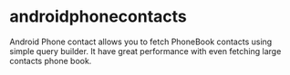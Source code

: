 # androidphonecontacts
Android Phone contact allows you to fetch PhoneBook contacts using simple query builder. It have great performance with even fetching large contacts phone book. 
